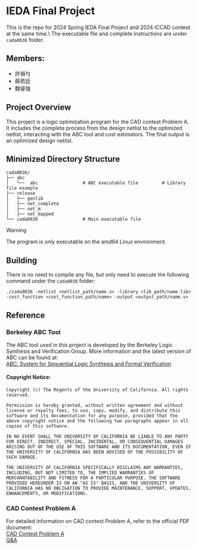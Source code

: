 # IEDA Final Project
This is the repo for 2024 Spring IEDA Final Project and 2024 ICCAD contest at the same time.\ 
The executable file and complete instructions are under `cada0036` folder.
## Members: 
- 許禎勻
- 薛若廷
- 魏睿強

## Project Overview
This project is a logic optimization program for the CAD contest Problem A. It includes the complete process from the design netlist to the optimized netlist, interacting with the ABC tool and cost estimators. The final output is an optimized design netlist.

## Minimized Directory Structure
```plaintext
cada0036/
├── abc
│   └──  abc                 # ABC executable file         # Library file example
├── release
│   ├── genlib
│   ├── net_complete
│   ├── net_m
│   ├── net_mapped
└── cada0036                 # Main executable file
```
> [!WARNING]
> The program is only executable on the amd64 Linux environment.

## Building
There is no need to compile any file, but only need to execute the following command under the `cada0036` folder: 
```
./cada0036 -netlist <netlist_path/name.v> -library <lib_path/name.lib> -cost_function <cost_function_path/name> -output <output_path/name.v>
```

## Reference

### Berkeley ABC Tool
The ABC tool used in this project is developed by the Berkeley Logic Synthesis and Verification Group. More information and the latest version of ABC can be found at:\
[ABC: System for Sequential Logic Synthesis and Formal Verification](https://people.eecs.berkeley.edu/~alanmi/abc/)
#### Copyright Notice:
```
Copyright (c) The Regents of the University of California. All rights reserved.

Permission is hereby granted, without written agreement and without license or royalty fees, to use, copy, modify, and distribute this software and its documentation for any purpose, provided that the above copyright notice and the following two paragraphs appear in all copies of this software.

IN NO EVENT SHALL THE UNIVERSITY OF CALIFORNIA BE LIABLE TO ANY PARTY FOR DIRECT, INDIRECT, SPECIAL, INCIDENTAL, OR CONSEQUENTIAL DAMAGES ARISING OUT OF THE USE OF THIS SOFTWARE AND ITS DOCUMENTATION, EVEN IF THE UNIVERSITY OF CALIFORNIA HAS BEEN ADVISED OF THE POSSIBILITY OF SUCH DAMAGE.

THE UNIVERSITY OF CALIFORNIA SPECIFICALLY DISCLAIMS ANY WARRANTIES, INCLUDING, BUT NOT LIMITED TO, THE IMPLIED WARRANTIES OF MERCHANTABILITY AND FITNESS FOR A PARTICULAR PURPOSE. THE SOFTWARE PROVIDED HEREUNDER IS ON AN "AS IS" BASIS, AND THE UNIVERSITY OF CALIFORNIA HAS NO OBLIGATION TO PROVIDE MAINTENANCE, SUPPORT, UPDATES, ENHANCEMENTS, OR MODIFICATIONS.
```

### CAD Contest Problem A
For detailed information on CAD contest Problem A, refer to the official PDF document:\
[CAD Contest Problem A](https://drive.google.com/file/d/1AfxpS7q7OEg5QP06wgk1rrVqZroT7Ypi/view?usp=sharing)\
[Q&A](https://drive.google.com/file/d/1QLy2-kzEKnf_39ukD7QWMizP2XJfKsdx/view?usp=sharing)
